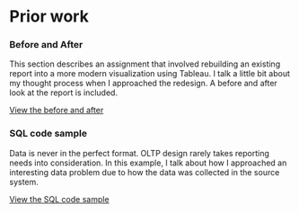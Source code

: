 # Prior work

### Before and After

This section describes an assignment that involved rebuilding an existing report into a more modern visualization using Tableau.  I talk a little bit about my thought process when I approached the redesign.  A before and after look at the report is included.

[View the before and after](BeforeAndAfterReports/README.md)

### SQL code sample

Data is never in the perfect format.  OLTP design rarely takes reporting needs into consideration.  In this example, I talk about how I approached an interesting data problem due to how the data was collected in the source system.

[View the SQL code sample](SqlCode/README.md)
